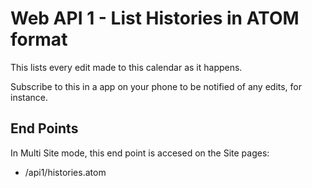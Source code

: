 # Web API 1 - List Histories in ATOM format

This lists every edit made to this calendar as it happens. 

Subscribe to this in a app on your phone to be notified of any edits, for instance.

## End Points

In Multi Site mode, this end point is accesed on the Site pages:

  *  /api1/histories.atom
